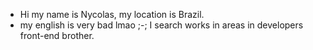 - Hi my name is Nycolas, my location is Brazil.
- my english is very bad lmao ;-;
I search works in areas in developers front-end brother.
